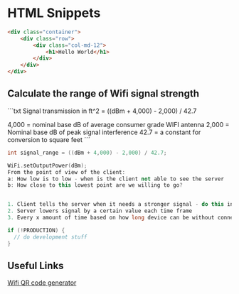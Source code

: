 # HTML Snippets

```html
<div class="container">
    <div class="row">
        <div class="col-md-12">
            <h1>Hello World</h1>
        </div>
    </div>
</div>
```

## Calculate the range of Wifi signal strength

´´´txt
Signal transmission in ft^2 = ((dBm + 4,000) - 2,000) / 42.7

4,000 = nominal base dB of average consumer grade WIFI antenna
2,000 = Nominal base dB of peak signal interference
42.7 = a constant for conversion to square feet
´´´

```cpp
int signal_range = ((dBm + 4,000) - 2,000) / 42.7;

WiFi.setOutputPower(dBm);
From the point of view of the client:
a: How low is to low - when is the client not able to see the server
b: How close to this lowest point are we willing to go?


1. Client tells the server when it needs a stronger signal - do this in levels
2. Server lowers signal by a certain value each time frame 
3. Every x amount of time based on how long device can be without connection - it will pulse the signal at max sending out a wake up call to devices that have potentially lost connection
```

```cpp
if (!PRODUCTION) {
  // do development stuff
}
```

## Useful Links

[Wifi QR code generator](https://qifi.org/)
